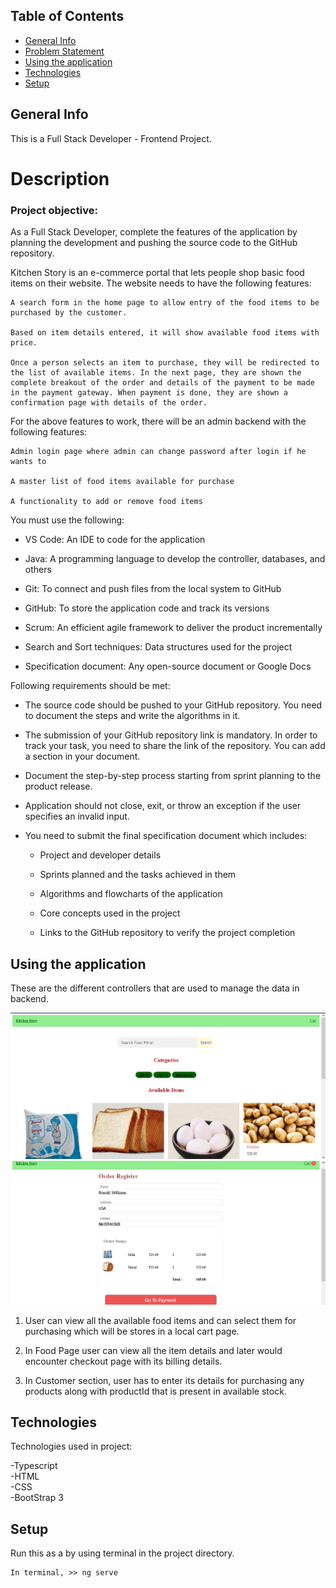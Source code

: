 ## Table of Contents

- [General Info](#General-info)
- [Problem Statement](#Description)
- [Using the application](#Using-the-application)
- [Technologies](#Technologies)
- [Setup](#Setup)

## General Info

This is a Full Stack Developer - Frontend Project.

# Description

### Project objective:

As a Full Stack Developer, complete the features of the application by planning the development and pushing the source code to the GitHub repository.

Kitchen Story is an e-commerce portal that lets people shop  basic food items on their website. The website needs to have the following features:

    A search form in the home page to allow entry of the food items to be purchased by the customer.

    Based on item details entered, it will show available food items with  price.

    Once a person selects an item to purchase, they will be redirected to the list of available items. In the next page, they are shown the complete breakout of the order and details of the payment to be made in the payment gateway. When payment is done, they are shown a confirmation page with details of the order.

For the above features to work, there will be an admin backend with the following features:

    Admin login page where admin can change password after login if he wants to

    A master list of food items available for purchase

    A functionality to add or remove food items

You must use the following:

* VS Code: An IDE to code for the application

* Java: A programming language to develop the controller, databases, and others

* Git: To connect and push files from the local system to GitHub

* GitHub: To store the application code and track its versions

* Scrum: An efficient agile framework to deliver the product incrementally

* Search and Sort techniques: Data structures used for the project

* Specification document: Any open-source document or Google Docs


Following requirements should be met:

* The source code should be pushed to your GitHub repository. You need to document the steps and write the algorithms in it.

* The submission of your GitHub repository link is mandatory. In order to track your task, you need to share the link of the repository. You can add a section in your document.

* Document the step-by-step process starting from sprint planning to the product release.

* Application should not close, exit, or throw an exception if the user specifies an invalid input.

* You need to submit the final specification document which includes:

    * Project and developer details

    * Sprints planned and the tasks achieved in them

    * Algorithms and flowcharts of the application

    * Core concepts used in the project

    * Links to the GitHub repository to verify the project completion


## Using the application

These are the different controllers that are used to manage the data in backend.

<img alt = "Home Page" src = "https://github.com/Instantgaming2356/JAVAFSD-Project04/blob/master/Images/Screenshot%20(2621).png">

<img alt = "Checkout Page" src = "https://github.com/Instantgaming2356/JAVAFSD-Project04/blob/master/Images/Screenshot%20(2612).png">

1. User can view all the available food items and can select them for purchasing which will be stores in a local cart page.

2. In Food Page user can view all the item details and later would encounter checkout page with its billing details.

3. In Customer section, user has to enter its details for purchasing any products along with productId that is present in available stock.
  


## Technologies

Technologies used in project:

-Typescript \
-HTML \
-CSS \
-BootStrap 3 

## Setup

Run this as a by using terminal in the project directory.

```
In terminal, >> ng serve
```
